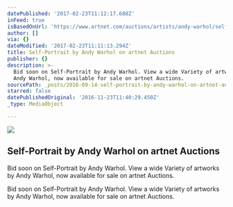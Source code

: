 ```yaml
---
datePublished: '2017-02-23T11:12:17.688Z'
inFeed: true
isBasedOnUrl: 'https://www.artnet.com/auctions/artists/andy-warhol/self-portrait-19'
author: []
via: {}
dateModified: '2017-02-23T11:11:13.294Z'
title: Self-Portrait by Andy Warhol on artnet Auctions
publisher: {}
description: >-
  Bid soon on Self-Portrait by Andy Warhol. View a wide Variety of artworks by
  Andy Warhol, now available for sale on artnet Auctions.
sourcePath: _posts/2016-09-14-self-portrait-by-andy-warhol-on-artnet-auctions.md
starred: false
datePublishedOriginal: '2016-11-23T11:40:29.450Z'
_type: MediaObject

---
```

<article style=""><img src="https://imgflo.herokuapp.com/graph/2b2431f8e7ba7b0/a7c3e12484660c81badc33d41763f2c1/noop.jpg?input=https%3A%2F%2Fimages.artnet.com%2Faoa_lot_images%2F118406%2Fandy-warhol-self-portrait-photographs-polaroid.jpg" /><h1>Self-Portrait by Andy Warhol on artnet Auctions</h1><p>Bid soon on Self-Portrait by Andy Warhol. View a wide Variety of artworks by Andy Warhol, now available for sale on artnet Auctions.</p></article>

Bid soon on Self-Portrait by Andy Warhol. View a wide Variety of artworks by Andy Warhol, now available for sale on artnet Auctions.